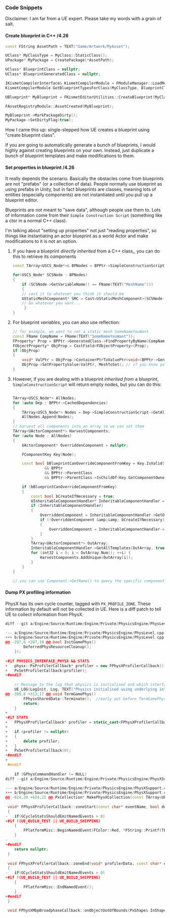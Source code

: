 ### Code Snippets



Disclaimer: I am far from a UE expert.  Please take my words with a grain of salt.

#### Create blueprint in C++ /4.26

```c++
const FString AssetPath = TEXT("Game/Artwork/MyAsset");

UClass* MyClassType = MyClass::StaticClass();
UPackage* MyPackage = CreatePackage(*AssetPath);

UClass* BlueprintClass = nullptr;
UClass* BlueprintGeneratedClass = nullptr;

IKismetCompilerInterface& KismetCompilerModule = FModuleManager::LoadModuleChecked<IKismetCompilerInterface>("KismetCompiler");
KismetCompilerModule.GetBlueprintTypesForClass(MyClassType, BlueprintClass, BlueprintGeneratedClass);

UBlueprint* MyBlueprint = FKismetEditorUtilities::CreateBlueprint(MyClassType, MyPackage, FName(TEXT("BlueprintName")), EBlueprintType::BPTYPE_Normal, BlueprintClass, BlueprintGeneratedClass);

FAssetRegistryModule::AssetCreated(MyBlueprint);

MyBlueprint->MarkPackageDirty();
MyPackage->SetDirtyFlag(true);
```

How I came this up: single-stepped how UE creates a blueprint using "create blueprint class".

If you are going to automatically generate a bunch of blueprints, I would highly against creating blueprints on your own. Instead, just duplicate a bunch of blueprint templates and make modifications to them. 



#### Set properties in blueprint /4.26

It really depends the scenario. Basically the obstacles come from blueprints are not "prefabs" (or a collection of data). People normally use blueprint as using prefabs in Unity, but in fact blueprints are classes, meaning lots of entities (especially components) are not instantiated until you pull up a blueprint editor. 

Blueprints are not meant to "save data", although people use them to. Lots of information come from their `Simple Construction Script` (something like a ctor in a normal C++ class). 

I'm talking about "setting up properties" not just "reading properties", so things like instantiating an actor blueprint as a world Actor and make modifications to it is not an option. 

1. If you have a blueprint *directly inherited* from a C++ class,, you can do this to retrieve its components

    ```C++
    const TArray<USCS_Node*>& BPNodes = BPPtr->SimpleConstructionScript->GetAllNodes();
    
    for(USCS_Node* SCSNode : BPNodes)
    {
        if (SCSNode->GetVariableName() == FName(TEXT("MeshName")))
        {
    	// cast it to whatever you think it should be
        UStaticMeshComponent* SMC = Cast<UStaticMeshComponent>(SCSNode->ComponentTemplate);
    	// Do whatever you want...
         }
    }
    ```

2. For blueprint *variables*,  you can also use reflection:

    ```c++
    // for example, we want to set a static mesh SomeNameYouWant
    const FName CompName = FName(TEXT("SomeNameYouWant"));
    FProperty* Prop = BPPtr->GeneratedClass->FindPropertyByName(CompName);
    FObjectProperty* ObjProp = CastField<FObjectProperty>(Prop);
    if (ObjProp)
    {
    	void* ValPtr = ObjProp->ContainerPtrToValuePtr<void>(BPPtr->GeneratedClass->GetDefaultObject());
    	ObjProp->SetPropertyValue(ValPtr, MeshToSet); // if you know you are setting up a static mesh
    }
    
    ```

3. However, if you are dealing with a blueprint *inherited from* a *blueprint*, `SimpleConstructionScript` will return empty nodes, but you can do this:

    ```C++
    
    TArray<USCS_Node*> AllNodes;
    for (auto Dep : BPPtr->CachedDependencies)
    {
        TArray<USCS_Node*> Nodes = Dep->SimpleConstructionScript->GetAllNodes();
        AllNodes.Append(Nodes);
    }
    // harvest all components into an array so we can set them
    TArray<UActorComponent*> HarvestComponents;
    for (auto Node : AllNodes)
    {
        UActorComponent* OverriddenComponent = nullptr;
    
        FComponentKey Key(Node);
    
        const bool bBlueprintCanOverrideComponentFromKey = Key.IsValid()
                  && BPPtr
                  && BPPtr->ParentClass
                  && BPPtr->ParentClass->IsChildOf(Key.GetComponentOwner());
    
        if (bBlueprintCanOverrideComponentFromKey)
        {
            const bool bCreateIfNecessary = true;
            UInheritableComponentHandler* InheritableComponentHandler = BPPtr->GetInheritableComponentHandler(bCreateIfNecessary);
            if (InheritableComponentHandler)
            {
                OverriddenComponent = InheritableComponentHandler->GetOverridenComponentTemplate(Key);
                if (!OverriddenComponent &amp;&amp; bCreateIfNecessary)
                {
                    OverriddenComponent = InheritableComponentHandler->CreateOverridenComponentTemplate(Key);
                }
            }
            TArray<UActorComponent*> OutArray;
            InheritableComponentHandler->GetAllTemplates(OutArray, true);
            for (int32 i = 0; i < OutArray.Num(); ++i) {
                HarvestComponents.AddUnique(OutArray[i]);
            }
        }
    }
    
    // you can use Component->GetName() to query the specific component you want. Howver, note that the name is not what it is displayed in the blueprint editor. Put a breakpoint there to see what it looks like.
    ```


#### Dump PX profiling information

PhysX has its own cycle counter, tagged with `PX_PROFILE_ZONE`. These information by default will not be collected in UE. Here is a diff patch to tell UE to collect information from PhysX.

```C++
diff --git a/Engine/Source/Runtime/Engine/Private/PhysicsEngine/PhysLevel.cpp b/Engine/Source/Runtime/Engine/Private/PhysicsEngine/PhysLevel.cpp

--- a/Engine/Source/Runtime/Engine/Private/PhysicsEngine/PhysLevel.cpp
+++ b/Engine/Source/Runtime/Engine/Private/PhysicsEngine/PhysLevel.cpp
@@ -287,6 +287,10 @@ bool InitGamePhys()
 		DeferredPhysResourceCleanup();
 	});
 	
+#if PHYSICS_INTERFACE_PHYSX && STATS
+	physx::PxProfilerCallback* profiler = new FPhysXProfilerCallback();
+	PxSetProfilerCallback(profiler);
+#endif
 
 	// Message to the log that physics is initialised and which interface we are using.
 	UE_LOG(LogInit, Log, TEXT("Physics initialised using underlying interface: %s"), *FPhysicsInterface::GetInterfaceDescription());
@@ -309,6 +313,17 @@ void TermGamePhys()
 		FPhysxSharedData::Terminate();	//early out before TermGamePhysCore so kill this - not sure if this is a real case we even care about
 		return;
 	}
+
+#if STATS
+	FPhysXProfilerCallback* profiler = static_cast<FPhysXProfilerCallback*>(PxGetProfilerCallback());
+
+	if (profiler != nullptr)
+	{
+		delete profiler;
+	}
+	PxSetProfilerCallback(0);
+#endif
+
 #endif
 
 	if (GPhysCommandHandler != NULL)
diff --git a/Engine/Source/Runtime/Engine/Private/PhysicsEngine/PhysXSupport.cpp b/Engine/Source/Runtime/Engine/Private/PhysicsEngine/PhysXSupport.cpp

--- a/Engine/Source/Runtime/Engine/Private/PhysicsEngine/PhysXSupport.cpp
+++ b/Engine/Source/Runtime/Engine/Private/PhysicsEngine/PhysXSupport.cpp
@@ -624,20 +624,21 @@ PxCollection* MakePhysXCollection(const TArray<UPhysicalMaterial*>& PhysicalMate
 
 void* FPhysXProfilerCallback::zoneStart(const char* eventName, bool detached, uint64_t contextId)
 {
-	if(GCycleStatsShouldEmitNamedEvents > 0)
+#if !(UE_BUILD_TEST || UE_BUILD_SHIPPING)
 	{
 		FPlatformMisc::BeginNamedEvent(FColor::Red, *FString::Printf(TEXT("PHYSX: %s"), StringCast<TCHAR>(eventName).Get()));
 	}
-
+#endif
 	return nullptr;
 }
 
 void FPhysXProfilerCallback::zoneEnd(void* profilerData, const char* eventName, bool detached, uint64_t contextId)
 {
-	if(GCycleStatsShouldEmitNamedEvents > 0)
+#if !(UE_BUILD_TEST || UE_BUILD_SHIPPING)
 	{
 		FPlatformMisc::EndNamedEvent();
 	}
+#endif
 }
 
 void FPhysXMbpBroadphaseCallback::onObjectOutOfBounds(PxShape& InShape, PxActor& InActor)
```